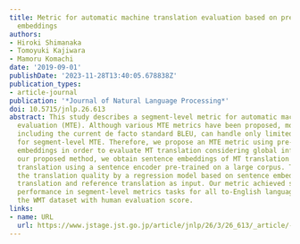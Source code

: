 ```yaml
---
title: Metric for automatic machine translation evaluation based on pre-trained sentence
  embeddings
authors:
- Hiroki Shimanaka
- Tomoyuki Kajiwara
- Mamoru Komachi
date: '2019-09-01'
publishDate: '2023-11-28T13:40:05.678838Z'
publication_types:
- article-journal
publication: '*Journal of Natural Language Processing*'
doi: 10.5715/jnlp.26.613
abstract: This study describes a segment-level metric for automatic machine translation
  evaluation (MTE). Although various MTE metrics have been proposed, most MTE metrics,
  including the current de facto standard BLEU, can handle only limited information
  for segment-level MTE. Therefore, we propose an MTE metric using pre-trained sentence
  embeddings in order to evaluate MT translation considering global information. In
  our proposed method, we obtain sentence embeddings of MT translation and reference
  translation using a sentence encoder pre-trained on a large corpus. Then, we estimate
  the translation quality by a regression model based on sentence embeddings of MT
  translation and reference translation as input. Our metric achieved state-of-the-art
  performance in segment-level metrics tasks for all to-English language pairs on
  the WMT dataset with human evaluation score.
links:
- name: URL
  url: https://www.jstage.jst.go.jp/article/jnlp/26/3/26_613/_article/-char/ja/
---
```

